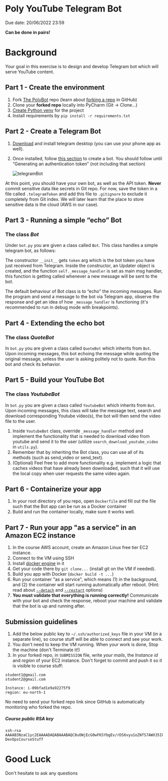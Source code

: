 # Poly YouTube Telegram Bot
Due date: 20/06/2022 23:59  

**Can be done in pairs!**

# Background

Your goal in this exercise is to design and develop Telegram bot which will serve YouTube content. 

## Part 1 - Create the environment

1. Fork [The PolyBot](https://github.com/alonitac/PolyBot) repo (learn about [forking a repo](https://docs.github.com/en/get-started/quickstart/fork-a-repo) in GitHub)
2. Clone your **forked repo** locally into PyCharm (Git -> Clone...)
3. [Create Python venv](https://www.jetbrains.com/help/pycharm/creating-virtual-environment.html) for the project
4. Install requirements by `pip install -r requirements.txt`


## Part 2 - Create a Telegram Bot

1. <a href="https://desktop.telegram.org/" target="_blank">Download</a> and install telegram desktop (you can use your phone app as well).
2. Once installed, follow <a href="https://core.telegram.org/bots#6-botfather">this section</a> to create a bot. You should follow until “Generating an authentication token” (not including that section)

   ![telegramBot](/img/telegramToken.png)

At this point, you should have your own bot, as well as the API token. **Never** commit sensitive data like secrets in Git repo. For now, save the token in a file called `.telegramToken` and add this file to `.gitignore` to exclude it completely from Git index. We will later learn that the place to store sensitive data is the cloud (AWS in our case).



## Part 3 - Running a simple “echo” Bot

### The class _Bot_
Under `bot.py` you are given a class called `Bot`. This class handles a simple telegram bot, as follows:  

The constructor `__init__` gets `token` arg which is the bot token you have just received from Telegram. Inside the constructor, an Updater object is created, and the function `self._message_handler` is set as main msg handler, this function is getting called whenever a new message will be sent to the bot.

The default behaviour of Bot class is to “echo” the incoming messages. 
Run the program and send a message to the bot via Telegram app, observe the response and get an idea of how `_message_handler` is functioning (it's recommended to run in debug mode with breakpoints).

## Part 4 - Extending the echo bot

### The class _QuoteBot_

In `bot.py` you are given a class called `QuoteBot` which inherits from `Bot`. Upon incoming messages, this bot echoing the message while quoting the original message, unless the user is asking politely not to quote.
Run this bot and check its behavior.

## Part 5 - Build your YouTube Bot

### The class _YoutubeBot_

In `bot.py` you are given a class called `YoutubeBot` which inherits from `Bot`.
Upon incoming messages, this class will take the message text, search and download corresponding Youtube video(s), the bot will then send the video file to the user.

1. Inside `YoutubeBot` class, override `_message_handler` method and implement the functionality that is needed to download video from youtube and send it to the user (utilize `search_download_youtube_video` in `utils.py`).
2. Remember that by inheriting the Bot class, you can use all of its methods (such as send_video or send_text).
3. (Optional) Feel free to add more functionality e.g. implement a logic that caches videos that have already been downloaded, such that it will use the local copy when user requests the same video again. 

## Part 6 - Containerize your app 
1. In your root directory of you repo, open `Dockerfile` and fill out the file such that the Bot app can be run as a Docker container
2. Build and run the container locally, make sure it works well. 

## Part 7 - Run your app "as a service" in an Amazon EC2 instance
1. In the course AWS account, create an Amazon Linux free tier EC2 instance.
2. Connect to the VM using SSH
3. Install [docker engine](https://docs.aws.amazon.com/AmazonECS/latest/developerguide/create-container-image.html#create-container-image-install-docker) in it 
4. Get your code there by `git clone...` (install git on the VM if needed).
5. Build you app with Docker (`docker build -t ...`)
6. Run your container "as a service", which means (1) in the background, and (2) the container will start running automatically after reboot. (Hint: read about [`--detach`](https://docs.docker.com/engine/reference/commandline/run/#options) and [`--restart`](https://docs.docker.com/engine/reference/commandline/run/#restart-policies---restart) options)
7. **You must validate that everything is running correctly!** Communicate with your bot and check the response, reboot your machine and validate that the bot is up and running after.

## Submission guidelines
1. Add the below public key to `~/.ssh/authorized_keys` file in your VM (in a separate line), so course stuff will be able to connect and see your work.
2. You don't need to keep the VM running. When your work is done, Stop the machine (don't Terminate it!)
3. In your forked repo, in `SUBMISSION` file, write _your mails_, the _Instance id_ and _region_ of your EC2 instance. Don't forget to commit and push it so it is visible to course stuff: 
```text
student1@gmail.com
student2@gmail.com

Instance: i-09bfad1e9a92275f9
region: eu-north-1
```

No need to send your forked repo link since GitHub is automatically monitoring who forked the repo.

##### Course public RSA key

```text
ssh-rsa AAAAB3NzaC1yc2EAAAADAQABAAABAQC8uOWjEcG0wFKSYbgEv/rDS6vyu1oZNfS7AWX35I0ozoNSJXEYiGW8Kw9VYE7TIEDCzBag61DbQyTDVlQpYVCw7uzDMTrgOAGQQIm8USOyFm2STRCeMa1sKivlDYynXhhtMS5k3e0a9Bo0hCbFRvVqjpixG/g/6wVA+vFjeWTo5bKjh9ekoSd3wdOu22PR6GjT0+NK5xlqhjKCnl19BFiIRptqcUkFuCgXqktrcwix0Cq2QhaQvYfIv/VA68OaClCX8wPDNXbO2VHK4170Kg5ubTrqx4ppP7Q0Gasz8CUCSGhf+njmhj3TnqhZ2UFsohyTIH4xV7e7wtNxDxdJ/r+T DevOpsCourseStuff
```
# Good Luck

Don't hesitate to ask any questions